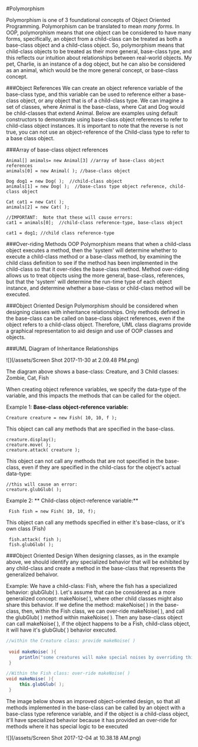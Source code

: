 #Polymorphism

Polymorphism is one of 3 foundational concepts of Object Oriented Programming.  Polymorphism can be translated to mean _many forms_.  In OOP, polymorphism means that one object can be considered to have many forms, specifically, an object from a child-class can be treated as both a base-class object and a child-class object.  So, polymorphism means that child-class objects to be treated as their more general, base-class type, and this reflects our intuition about relationships between real-world objects.  My pet, Charlie, is an instance of a dog object, but he can also be considered as an animal, which would be the more general concept, or base-class concept.  

###Object References
We can create an object reference variable of the base-class type, and this variable can be used to reference either a base-class object, or any object that is of a child-class type.  We can imagine a set of classes, where Animal is the base-class, where Cat and Dog would be child-classes that extend Animal.  Below are examples using default constructors to demonstrate  using base-class object references to refer to child-class object instances.  It is important to note that the reverse is not true, you can not use an object-reference of the Child-class type to refer to a base class object.


###Array of base-class object references
```
Animal[] animals= new Animal[3] //array of base-class object references
animals[0] = new Animal( ); //base-class object

Dog dog1 = new Dog( );  //child-class object
animals[1] = new Dog( );  //base-class type object reference, child-class object

Cat cat1 = new Cat( );
animals[2] = new Cat( );

//IMPORTANT:  Note that these will cause errors:
cat1 = animals[0];  //child-class reference-type, base-class object

cat1 = dog1; //child class reference-type

```

###Over-riding Methods
OOP Polymorphism means that when a child-class object executes a method, then the 'system' will determine whether to execute a child-class method or a base-class method, by examining the child class definition to see if the method has been implemented in the child-class so that it over-rides the base-class method.  Method over-riding allows us to treat objects using the more general, base-class, references, but that the 'system' will determine the run-time type of each object instance, and determine whether a base-class or child-class method will be executed.  

###Object Oriented Design 
Polymorphism should be considered when designing classes with inheritance relationships.  Only methods defined in the base-class can be called on base-class object references, even if the object refers to a child-class object.  Therefore, UML class diagrams provide a graphical representation to aid design and use of OOP classes and objects.

###UML Diagram of Inheritance Relationships

![](/assets/Screen Shot 2017-11-30 at 2.09.48 PM.png)

The diagram above shows a base-class: Creature, and 3 Child classes:  Zombie, Cat, Fish 

When creating object reference variables, we specify the data-type of the variable, and this impacts the methods that can be called for the object.  

Example 1:  **Base-class object-reference variable:**

    Creature creature = new Fish( 10, 10, f ); 

This object can call any methods that are specified in the base-class.

    creature.display();
    creature.move( );
    creature.attack( creature );  
    
This object can not call any methods that are not specified in the base-class, even if they are specified in the child-class for the object's actual data-type:

    //this will cause an error:
    creature.glubGlub( );
    
Example 2: ** Child-class object-reference variable:**

     Fish fish = new Fish( 10, 10, f);
     
 This object can call any methods specified in either it's base-class, or it's own class (Fish)
 
 
     fish.attack( fish );
     fish.glubGlub( );
     
 ###Object Oriented Design 
 When designing classes, as in the example above, we should identify any specialized behavior that will be exhibited by any child-class and create a method in the base-class that represents the generalized behaivor.  
 
 Example:  We have a child-class: Fish, where the fish has a specialized behavior:  glubGlub( ).  Let's assume that can be considered as a more generalized concept:  makeNoise( ), where other child classes might also share this behavior.  If we define the method:  makeNoise( ) in the base-class, then, within the Fish class, we can over-ride makeNoise( ), and call the glubGlub( ) method within makeNoise( ).  Then any base-class object can call makeNoise( ), if the object happens to be a Fish, child-class object, it will have it's glubGlub( ) behavior executed.

  

```java
//within the Creature class: provide makeNoise( ) 
 
 void makeNoise( ){
     println("some creatures will make special noises by overriding this method");
 }

```

 
```java
//Within the Fish class: over-ride makeNoise( )
void makeNoise( ){
     this.glubGlub( );
 }
```
The image below shows an improved object-oriented design, so that all methods implemented in the base-class can be called by an object with a base-class type reference variable, and if the object is a child-class object, it'll have specialized behavior because it has provided an over-ride for methods where it has special logic to be executed
 
 ![](/assets/Screen Shot 2017-12-04 at 10.38.18 AM.png)
    
